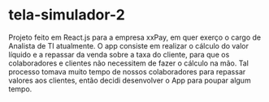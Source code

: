 # tela-simulador-2

Projeto feito em React.js para a empresa xxPay, em quer exerço o cargo de Analista de TI atualmente. O app consiste em realizar o cálculo do valor
líquido e a repassar da venda sobre a taxa do cliente, para que os colaboradores e clientes não necessitem de fazer o cálculo na mão. Tal processo tomava muito tempo de
nossos colaboradores para repassar valores aos clientes, então decidi desenvolver o App para poupar algum tempo.
